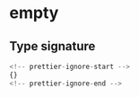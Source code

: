 # empty

## Type signature

```typescript
<!-- prettier-ignore-start -->
{}
<!-- prettier-ignore-end -->
```
